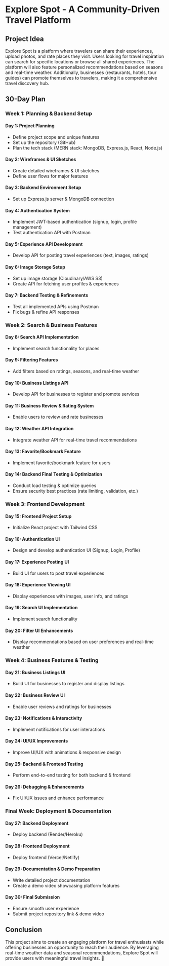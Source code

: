 
# Explore Spot - A Community-Driven Travel Platform

## Project Idea
 Explore Spot is a platform where travelers can share their experiences, upload photos, and rate places they visit. Users looking for travel inspiration can search for specific locations or browse all shared experiences. The platform will also feature personalized recommendations based on seasons and real-time weather. Additionally, businesses (restaurants, hotels, tour guides) can promote themselves to travelers, making it a comprehensive travel discovery hub.

## 30-Day Plan

### **Week 1: Planning & Backend Setup**
#### **Day 1: Project Planning**
- Define project scope and unique features
- Set up the repository (GitHub)
- Plan the tech stack (MERN stack: MongoDB, Express.js, React, Node.js)

#### **Day 2: Wireframes & UI Sketches**
- Create detailed wireframes & UI sketches
- Define user flows for major features

#### **Day 3: Backend Environment Setup**
- Set up Express.js server & MongoDB connection

#### **Day 4: Authentication System**
- Implement JWT-based authentication (signup, login, profile management)
- Test authentication API with Postman

#### **Day 5: Experience API Development**
- Develop API for posting travel experiences (text, images, ratings)

#### **Day 6: Image Storage Setup**
- Set up image storage (Cloudinary/AWS S3)
- Create API for fetching user profiles & experiences

#### **Day 7: Backend Testing & Refinements**
- Test all implemented APIs using Postman
- Fix bugs & refine API responses

### **Week 2: Search & Business Features**
#### **Day 8: Search API Implementation**
- Implement search functionality for places

#### **Day 9: Filtering Features**
- Add filters based on ratings, seasons, and real-time weather

#### **Day 10: Business Listings API**
- Develop API for businesses to register and promote services

#### **Day 11: Business Review & Rating System**
- Enable users to review and rate businesses

#### **Day 12: Weather API Integration**
- Integrate weather API for real-time travel recommendations

#### **Day 13: Favorite/Bookmark Feature**
- Implement favorite/bookmark feature for users

#### **Day 14: Backend Final Testing & Optimization**
- Conduct load testing & optimize queries
- Ensure security best practices (rate limiting, validation, etc.)

### **Week 3: Frontend Development**
#### **Day 15: Frontend Project Setup**
- Initialize React project with Tailwind CSS

#### **Day 16: Authentication UI**
- Design and develop authentication UI (Signup, Login, Profile)

#### **Day 17: Experience Posting UI**
- Build UI for users to post travel experiences

#### **Day 18: Experience Viewing UI**
- Display experiences with images, user info, and ratings

#### **Day 19: Search UI Implementation**
- Implement search functionality

#### **Day 20: Filter UI Enhancements**
- Display recommendations based on user preferences and real-time weather

### **Week 4: Business Features & Testing**
#### **Day 21: Business Listings UI**
- Build UI for businesses to register and display listings

#### **Day 22: Business Review UI**
- Enable user reviews and ratings for businesses

#### **Day 23: Notifications & Interactivity**
- Implement notifications for user interactions

#### **Day 24: UI/UX Improvements**
- Improve UI/UX with animations & responsive design

#### **Day 25: Backend & Frontend Testing**
- Perform end-to-end testing for both backend & frontend

#### **Day 26: Debugging & Enhancements**
- Fix UI/UX issues and enhance performance

### **Final Week: Deployment & Documentation**
#### **Day 27: Backend Deployment**
- Deploy backend (Render/Heroku)

#### **Day 28: Frontend Deployment**
- Deploy frontend (Vercel/Netlify)

#### **Day 29: Documentation & Demo Preparation**
- Write detailed project documentation
- Create a demo video showcasing platform features

#### **Day 30: Final Submission**
- Ensure smooth user experience
- Submit project repository link & demo video

## Conclusion
 This project aims to create an engaging platform for travel enthusiasts while offering businesses an opportunity to reach their audience. By leveraging real-time weather data and seasonal recommendations, Explore Spot will provide users with meaningful travel insights. 🚀


